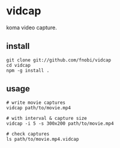 vidcap
======

koma video capture.

## install
```
git clone git://github.com/fnobi/vidcap
cd vidcap
npm -g install .
```

## usage
```
# write movie captures
vidcap path/to/movie.mp4

# with interval & capture size
vidcap -i 5 -s 300x200 path/to/movie.mp4

# check captures
ls path/to/movie.mp4.vidcap
```
